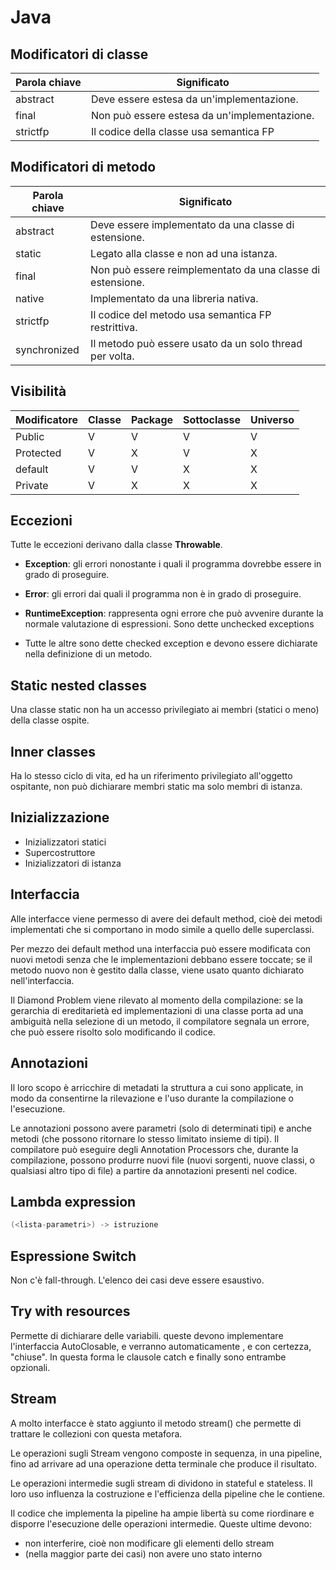 # Java

## Modificatori di classe

| Parola chiave | Significato                                  |
| ------------- | -------------------------------------------- |
| abstract      | Deve essere estesa da un'implementazione.    |
| final         | Non può essere estesa da un'implementazione. |
| strictfp      | Il codice della classe usa semantica FP      |

## Modificatori di metodo

| Parola chiave | Significato                                                |
| ------------- | ---------------------------------------------------------- |
| abstract      | Deve essere implementato da una classe di estensione.      |
| static        | Legato alla classe e non ad una istanza.                   |
| final         | Non può essere reimplementato da una classe di estensione. |
| native        | Implementato da una libreria nativa.                       |
| strictfp      | Il codice del metodo usa semantica FP restrittiva.         |
| synchronized  | Il metodo può essere usato da un solo thread per volta.    |

## Visibilità

| Modificatore | Classe | Package | Sottoclasse | Universo |
| ------------ | ------ | ------- | ----------- | -------- |
| Public       | V      | V       | V           | V        |
| Protected    | V      | X       | V           | X        |
| default      | V      | V       | X           | X        |
| Private      | V      | X       | X           | X        |

## Eccezioni

Tutte le eccezioni derivano dalla classe **Throwable**.

* **Exception**: gli errori nonostante i quali il programma dovrebbe essere in grado di proseguire.
* **Error**: gli errori dai quali il programma non è in grado di proseguire.

* **RuntimeException**: rappresenta ogni errore che può avvenire durante la normale valutazione di espressioni. Sono dette unchecked exceptions
* Tutte le altre sono dette checked exception e devono essere dichiarate nella definizione di un metodo.

## Static nested classes

Una classe static non ha un accesso privilegiato ai membri (statici o meno) della classe ospite.

## Inner classes

Ha lo stesso ciclo di vita, ed ha un riferimento privilegiato all'oggetto ospitante, non può dichiarare membri static ma solo membri di istanza.

## Inizializzazione

- Inizializzatori statici
- Supercostruttore
- Inizializzatori di istanza

## Interfaccia

Alle interfacce viene permesso di avere dei default method, cioè dei metodi implementati che si comportano in modo simile a quello delle superclassi.

Per mezzo dei default method una interfaccia può essere modificata con nuovi metodi senza che le implementazioni debbano essere toccate; se il metodo nuovo non è gestito dalla classe, viene usato quanto dichiarato nell'interfaccia.

Il Diamond Problem viene rilevato al momento della compilazione: se la gerarchia di ereditarietà ed implementazioni di una classe porta ad una ambiguità nella selezione di un metodo, il compilatore segnala un errore, che può essere risolto solo modificando il codice.

## Annotazioni

Il loro scopo è arricchire di metadati la struttura a cui sono applicate, in modo da consentirne la rilevazione e l'uso durante la compilazione o l'esecuzione.

Le annotazioni possono avere parametri (solo di determinati tipi) e anche metodi (che possono ritornare lo stesso limitato insieme di tipi). Il compilatore può eseguire degli Annotation Processors che, durante la compilazione, possono produrre nuovi file (nuovi sorgenti, nuove classi, o qualsiasi altro tipo di file) a partire da annotazioni presenti nel codice.

## Lambda expression

```java
(<lista-parametri>) -> istruzione
```

## Espressione Switch

Non c'è fall-through. L'elenco dei casi deve essere esaustivo.

## Try with resources

Permette di dichiarare delle variabili. queste devono implementare l'interfaccia AutoClosable, e verranno automaticamente , e con certezza, "chiuse". In questa forma le clausole catch e finally sono entrambe opzionali.

## Stream

A molto interfacce è stato aggiunto il metodo stream() che permette di trattare le collezioni con questa metafora.

Le operazioni sugli Stream vengono composte in sequenza, in una pipeline, fino ad arrivare ad una operazione detta terminale che produce il risultato.

Le operazioni intermedie sugli stream di dividono in stateful e stateless. Il loro uso influenza la costruzione e l'efficienza della pipeline che le contiene.

Il codice che implementa la pipeline ha ampie libertà su come riordinare e disporre l'esecuzione delle operazioni intermedie. Queste ultime devono:

*   non interferire, cioè non modificare gli elementi dello stream
*   (nella maggior parte dei casi) non avere uno stato interno


